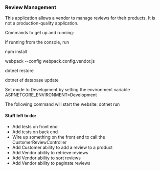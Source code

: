 ### Review Management

This application allows a vendor to manage reviews for their products. It is not a production-quality application.

Commands to get up and running:

If running from the console, run 

npm install

webpack --config webpack.config.vendor.js

dotnet restore

dotnet ef database update

Set mode to Development by setting the environment variable ASPNETCORE_ENVIRONMENT=Development

The following command will start the website:
dotnet run

#### Stuff left to do:

- Add tests on front end  
- Add tests on back end  
- Wire up something on the front end to call the CustomerReviewController  
- Add Customer ability to add a review to a product
- Add Vendor ability to retrieve reviews
- Add Vendor ability to sort reviews
- Add Vendor ability to paginate reviews